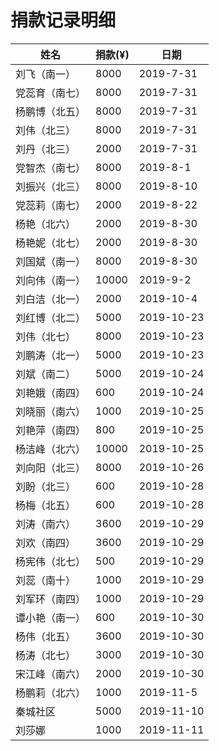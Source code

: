 # 捐款记录明细



| 姓名 | 捐款(¥) | 日期 | 
|---|---|---|
| 刘飞（南一）| 8000 | 2019-7-31 |
| 党蕊育（南七）| 8000 | 2019-7-31 |
| 杨鹏博（北五） | 8000 | 2019-7-31 |
| 刘伟（北三） | 8000 | 2019-7-31 |
| 刘丹（北三）| 2000 | 2019-7-31 |
| 党智杰（南七） | 8000 | 2019-8-1 |
| 刘振兴（北三）| 8000 | 2019-8-10 |
| 党蕊莉（南七） | 2000 | 2019-8-22 |
| 杨艳（北六）| 2000 | 2019-8-30 |
| 杨艳妮（北七）| 2000 | 2019-8-30 |
| 刘国斌（南一）| 8000 | 2019-8-30 |
| 刘向伟（南一）| 10000 | 2019-9-2 |
| 刘白洁（北一）| 2000 | 2019-10-4 |
| 刘红博（北二）| 5000 | 2019-10-23|
| 刘伟（北七）| 8000 |2019-10-23| 
| 刘鹏涛（北一）| 5000 |2019-10-23| 
| 刘斌（南二）| 5000 |2019-10-24|
| 刘艳娥（南四）| 600 | 2019-10-24|
| 刘晓丽（南六）| 1000 | 2019-10-25|
| 刘艳萍（南四）| 800 | 2019-10-25|
| 杨洁峰（北六）| 10000| 2019-10-25|
| 刘向阳（北三）| 8000| 2019-10-26|
| 刘盼（北三）|600|2019-10-28|
| 杨梅（北五）|600|2019-10-28|
| 刘涛（南六）|3600|2019-10-29|
| 刘欢（南四）|3600|2019-10-29|
| 杨宪伟（北七）|500| 2019-10-29|
| 刘蕊（南十）|1000|2019-10-29|
| 刘军环（南四）|1000|2019-10-29|
| 谭小艳（南一）|600|2019-10-30|
| 杨伟（北五）|3600|2019-10-30|
| 杨涛（北七）|3000|2019-10-30|
| 宋江峰（南六）|2000|2019-10-30|
| 杨鹏莉（北六）|1000|2019-11-5|
| 秦城社区|5000|2019-11-10|
| 刘莎娜|1000|2019-11-11|
